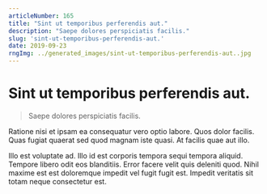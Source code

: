 ```yaml
---
articleNumber: 165
title: "Sint ut temporibus perferendis aut."
description: "Saepe dolores perspiciatis facilis."
slug: 'sint-ut-temporibus-perferendis-aut.'
date: 2019-09-23
rngImg: ../generated_images/sint-ut-temporibus-perferendis-aut..jpg
---
```


# Sint ut temporibus perferendis aut.

> Saepe dolores perspiciatis facilis.

Ratione nisi et ipsam ea consequatur vero optio labore. Quos dolor facilis. Quas fugiat quaerat sed quod magnam iste quasi. At facilis quae aut illo.
 Illo est voluptate ad. Illo id est corporis tempora sequi tempora aliquid. Tempore libero odit eos blanditiis. Error facere velit quis deleniti quod. Nihil maxime est est doloremque impedit vel fugit fugit est. Impedit veritatis sit totam neque consectetur est.

